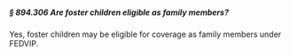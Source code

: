 ##### § 894.306 Are foster children eligible as family members? #####

Yes, foster children may be eligible for coverage as family members under FEDVIP.